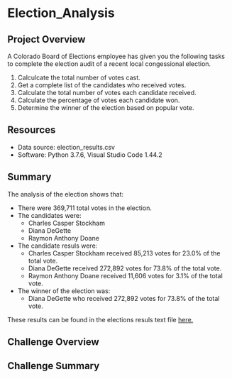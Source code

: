 # Election_Analysis

## Project Overview
A Colorado Board of Elections employee has given you the following tasks to complete the election audit of a recent local congessional election.

1. Calculcate the total number of votes cast.
2. Get a complete list of the candidates who received votes.
3. Calculate the total number of votes each candidate received.
4. Calculate the percentage of votes each candidate won.
5. Determine the winner of the election based on popular vote.

## Resources
- Data source: election_results.csv
- Software: Python 3.7.6, Visual Studio Code 1.44.2

## Summary
The analysis of the election shows that:
- There were 369,711 total votes in the election.
- The candidates were:
    - Charles Casper Stockham
    - Diana DeGette
    - Raymon Anthony Doane
- The candidate resuls were:
    - Charles Casper Stockham received 85,213 votes for 23.0% of the total vote.
    - Diana DeGette received 272,892 votes for 73.8% of the total vote.
    - Raymon Anthony Doane received 11,606 votes for 3.1% of the total vote.
- The winner of the election was:
    - Diana DeGette who received 272,892 votes for 73.8% of the total vote.

These results can be found in the elections resuls text file [here.](analysis/election_analysis.txt)

## Challenge Overview

## Challenge Summary

